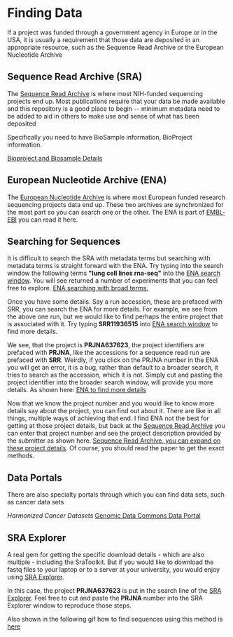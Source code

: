 # Finding Data

If a project was funded through a government agency in Europe or in the USA, it is usually a requirement that those data are deposited in an appropriate resource, such as the Sequence Read Archive or the European Nucleotide Archive

## Sequence Read Archive (SRA)

The [Sequence Read Archive](https://www.ncbi.nlm.nih.gov/sra) is where most NIH-funded sequencing projects end up.   Most publications require that your data be made available and this repository is a good place to begin -- minimum metadata need to be added to aid in others to make use and sense of what has been deposited

Specifically you need to have BioSample information, BioProject information.

[Bioproject and Biosample Details](https://submit.ncbi.nlm.nih.gov/about/bioproject-biosample/#:~:text=A%20BioProject%20is%20a%20collection,materials%20relating%20to%20experimental%20assays)

## European Nucleotide Archive (ENA)
The [European Nucleotide Archive](https://www.ebi.ac.uk/ena/browser/home) is where most European funded research sequencing projects data end up.   These two archives are synchronized for the most part so you can search one or the other.  The ENA is part of [EMBL-EBI](https://www.ebi.ac.uk/about/our-impact) you can read it here.

## Searching for Sequences

It is difficult to search the SRA with metadata terms but searching with metadata terms is straight forward with the ENA. Try typing into the search window the following terms **"lung cell lines rna-seq"** into the [ENA search window](https://www.ebi.ac.uk/ena/browser/home).   You will see returned a number of experiments that you can feel free to explore.  [ENA searching with broad terms.](../../assets/ENAGettingExperimentsForAnalysisUsingSearch.gif)

Once you have some details. Say a run accession, these are prefaced with SRR, you can search the ENA for more details.  For example, we see from the above one run, but we would like to find perhaps the entire project that is associated with it.  Try typing **SRR11936515** into [ENA search window](https://www.ebi.ac.uk/ena/browser/home) to find more details.   

We see, that the project is **PRJNA637623**, the project identifiers are prefaced with **PRJNA**, like the accessions for a sequence read run are prefaced with **SRR**.  Weirdly, if you click on the PRJNA number in the ENA you will get an error, it is a bug, rather than default to a broader search, it tries to search as the accession, which it is not.   Simply cut and pasting the project identifier into the broader search window, will provide you more details.  As shown here: [ENA to find more details](../../assets/ENAGettingAllRunsAssociatedWithAnSRR.gif)

Now that we know the project number and you would like to know more details say about the project, you can find out about it.  There are like in all things, multiple ways of achieving that end.   I find ENA not the best for getting at those project details, but back at the [Sequence Read Archive](https://www.ncbi.nlm.nih.gov/sra) you can enter that project number and see the project description provided by the submitter as shown here. [Sequence Read Archive, you can expand on these project details](../../assets/SRAGettingMoreDetailsOnTheProject.gif).  Of course, you should read the paper to get the exact methods. 

## Data Portals

There are also specialty portals through which you can find data sets, such as cancer data sets

*Harmonized Cancer Datasets*
[Genomic Data Commons Data Portal](https://portal.gdc.cancer.gov/)

## SRA Explorer

A real gem for getting the specific download details - which are also multiple - including the SraToolkit.  But if you would like to download the fastq files to your laptop or to a server at your university, you would enjoy using [SRA Explorer](https://sra-explorer.info/).  

In this case, the project **PRJNA637623** is put in the search line of the [SRA Explorer](https://sra-explorer.info).  Feel free to cut and paste the **PRJNA** number into the SRA Explorer window to reproduce those steps.

Also shown in the following gif how to find sequences using this method is [here](../../assets/SRARunExplorerGettingAllRunsForAProject.gif)

